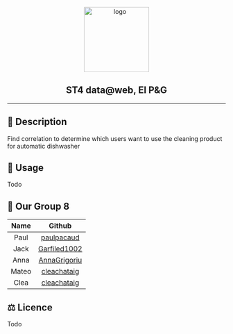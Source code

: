 <p align="center">
  <a href="https://us.pg.com/" target="_blank">
    <img width="150" src="https://upload.wikimedia.org/wikipedia/fr/thumb/d/d3/Procter_%26_Gamble_2013_%28logo%29.png/1920px-Procter_%26_Gamble_2013_%28logo%29.png" alt="logo">
  </a>
</p>

<h2 align="center">ST4 data@web, EI P&G</h2>

---

## 🔎 Description

Find correlation to determine which users want to use the cleaning product for automatic dishwasher

## 🧪 Usage

Todo

## 👋 Our Group 8

| Name  |                     Github                      |
| :---: | :---------------------------------------------: |
| Paul  |   [paulpacaud](https://github.com/paulpacaud)   |
| Jack  | [Garfiled1002](https://github.com/Garfield1002) |
| Anna  | [AnnaGrigoriu](https://github.com/AnnaGrigoriu) |
| Mateo |  [cleachataig](https://github.com/mateodufresne)  |
| Clea  |  [cleachataig](https://github.com/cleachataig)  |

## ⚖ Licence

Todo
